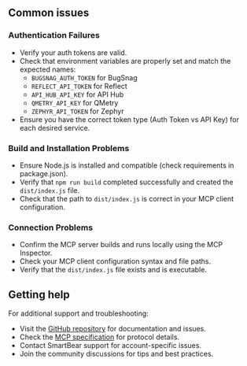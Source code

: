 ## Common issues

### Authentication Failures

-   Verify your auth tokens are valid.
-   Check that environment variables are properly set and match the expected names:
    -   `BUGSNAG_AUTH_TOKEN` for BugSnag
    -   `REFLECT_API_TOKEN` for Reflect
    -   `API_HUB_API_KEY` for API Hub
    -   `QMETRY_API_KEY` for QMetry
    -   `ZEPHYR_API_TOKEN` for Zephyr
-   Ensure you have the correct token type (Auth Token vs API Key) for each desired service.

### Build and Installation Problems

-   Ensure Node.js is installed and compatible (check requirements in package.json).
-   Verify that `npm run build` completed successfully and created the `dist/index.js` file.
-   Check that the path to `dist/index.js` is correct in your MCP client configuration.

### Connection Problems

-   Confirm the MCP server builds and runs locally using the MCP Inspector.
-   Check your MCP client configuration syntax and file paths.
-   Verify that the `dist/index.js` file exists and is executable.

## Getting help

For additional support and troubleshooting:

-   Visit the [GitHub repository](https://github.com/SmartBear/smartbear-mcp) for documentation and issues.
-   Check the [MCP specification](https://modelcontextprotocol.io/) for protocol details.
-   Contact SmartBear support for account-specific issues.
-   Join the community discussions for tips and best practices.
